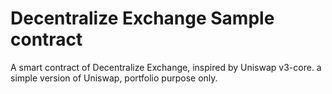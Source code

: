 # Decentralize Exchange Sample contract

A smart contract of Decentralize Exchange, inspired by Uniswap v3-core. a simple version of Uniswap, portfolio purpose only.
